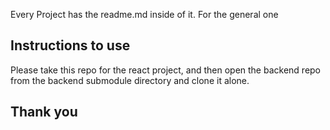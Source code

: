 Every Project has the readme.md inside of it.
For the general one

## Instructions to use
Please take this repo for the react project, and then open the backend repo from the backend submodule directory and clone it alone.


## Thank you



